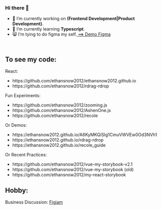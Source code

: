 ### Hi there 👋

- 🔭 I’m currently working on <strong>(Frontend Development|Product Development)</strong>.
- 🌱 I’m currently learning <strong>Typescript</strong>.
- 😸 I’m tying to do figma my self.[ ==> Demo Figma](https://www.figma.com/community/file/1275811777291513761/My-Figma-Practice)
<br>

## To see my code:

 <div>React: </div>
  <ul>
  <li>
    https://github.com/ethansnow2012/ethansnow2012.github.io
  </li>
  <li>
    https://github.com/ethansnow2012/rdrag-rdrop
  </li>
  </ul>
  <div>Fun Experiments: </div>
<ul>
  <li>
    https://github.com/ethansnow2012/zooming.js
  </li>
  <li>
    https://github.com/ethansnow2012/AshenOne.js
  </li>
  <li>
    https://github.com/ethansnow2012/recole
  </li>
</ul>

<div>Or Demos:</div>
<ul>
  <li>
    https://ethansnow2012.github.io/A6KyMKQiSIg1CmuVWVEw0Od3NVh1
  </li>
  <li>
    https://ethansnow2012.github.io/rdrag-rdrop
  </li>
  <li>
    https://ethansnow2012.github.io/recole_guide
  </li>
</ul>
<div>Or Recent Practices:</div>
<ul>
  <li>
  https://github.com/ethansnow2012/vue-my-storybook-v2.1
  </li>
  <li>
  https://github.com/ethansnow2012/vue-my-storybook (old)
  </li>
  <li>
  https://github.com/ethansnow2012/my-react-storybook
  </li>
</ul>


<!--
**ethansnow2012/ethansnow2012** is a ✨ _special_ ✨ repository because its `README.md` (this file) appears on your GitHub profile.

Here are some ideas to get you started:


- 💬 Ask me about ...
- 📫 How to reach me: ...
- 😄 Pronouns: ...
- ⚡ Fun fact: ...
- 🤔 I’m looking for help with ...
-->

## Hobby:

Business Discussion: [Figjam](https://www.figma.com/file/GsuKkcL5QnMYYuoZKwlbLt/Demo%3A-Business-Discussion-game-platform?type=whiteboard&node-id=0-1&t=TIKgLJDiRrRpZuJL-0)
